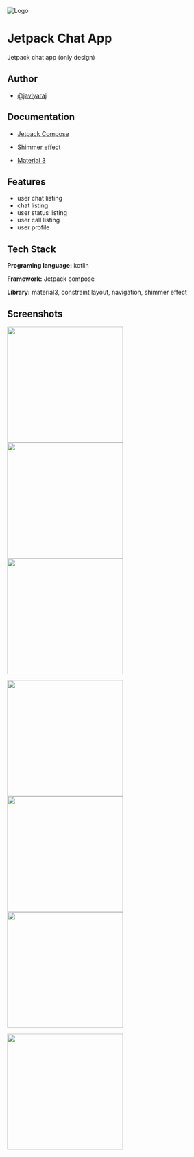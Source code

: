 
![Logo](https://cdn.dribbble.com/users/420317/screenshots/6195864/friend.jpg)

# Jetpack Chat App
Jetpack chat app (only design)
## Author

- [@javiyaraj](https://github.com/JAVIYARAJ)

## Documentation

- [Jetpack Compose](https://developer.android.com/jetpack/compose/documentation)

- [Shimmer effect](https://github.com/valentinilk/compose-shimmer)

- [Material 3](https://developer.android.com/jetpack/androidx/releases/compose-material3)


## Features

- user chat listing
- chat listing
- user status listing
- user call listing
- user profile


## Tech Stack

**Programing language:** kotlin

**Framework:** Jetpack compose

**Library:** material3, constraint layout, navigation, shimmer effect


## Screenshots

<img src="screenshots/img1.png" width="270"/>  <img src="screenshots/img2.png" width="270"/> <img src="screenshots/img3.png" width="270"/>

<img src="screenshots/img4.png" width="270"/> <img src="screenshots/img5.png" width="270"/> <img src="screenshots/img6.png" width="270"/>

<img src="screenshots/img7.png" width="270"/>


